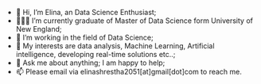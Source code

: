 - 👋 Hi, I’m Elina, an Data Science Enthusiast;
- 👨🏽‍💻 I’m currently graduate of Master of Data Science form University of New England;
- 🌱 I’m working in the field of Data Science;
- 🤔 My interests are data analysis, Machine Learning, Artificial intelligence, developing real-time solutions etc..;
- 💬 Ask me about anything; I am happy to help;
- 📫 Please email via elinashrestha2051[at]gmail[dot]com to reach me.





